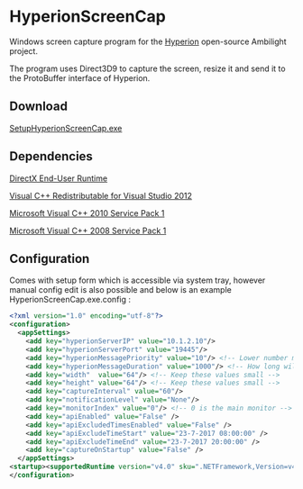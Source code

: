 # HyperionScreenCap

Windows screen capture program for the [Hyperion](https://github.com/tvdzwan/hyperion) open-source Ambilight project.

The program uses Direct3D9 to capture the screen, resize it and send it to the ProtoBuffer interface of Hyperion.

## Download
[SetupHyperionScreenCap.exe](https://github.com/hanselb/HyperionScreenCap/releases/download/v1.4/SetupHyperionScreenCap.exe)

## Dependencies

[DirectX End-User Runtime](https://www.microsoft.com/en-us/download/details.aspx?displaylang=en&id=35)

[Visual C++ Redistributable for Visual Studio 2012](https://www.microsoft.com/en-us/download/details.aspx?id=30679)

[Microsoft Visual C++ 2010 Service Pack 1](https://www.microsoft.com/en-us/download/details.aspx?id=26999)

[Microsoft Visual C++ 2008 Service Pack 1](https://www.microsoft.com/en-us/download/details.aspx?id=26368)


## Configuration

Comes with setup form which is accessible via system tray, however manual config edit is also possible and below is an example HyperionScreenCap.exe.config :

```xml
<?xml version="1.0" encoding="utf-8"?>
<configuration>
  <appSettings>
    <add key="hyperionServerIP" value="10.1.2.10"/>
    <add key="hyperionServerPort" value="19445"/>
    <add key="hyperionMessagePriority" value="10"/> <!-- Lower number means higher priority -->
    <add key="hyperionMessageDuration" value="1000"/> <!-- How long will each captured screenshot stay on LEDs -->
    <add key="width"  value="64"/> <!-- Keep these values small -->
    <add key="height" value="64"/> <!-- Keep these values small -->
    <add key="captureInterval" value="60"/>
    <add key="notificationLevel" value="None"/>
    <add key="monitorIndex" value="0"/> <!-- 0 is the main monitor -->
    <add key="apiEnabled" value="False" />
    <add key="apiExcludedTimesEnabled" value="False" />
    <add key="apiExcludeTimeStart" value="23-7-2017 08:00:00" />
    <add key="apiExcludeTimeEnd" value="23-7-2017 20:00:00" />
    <add key="captureOnStartup" value="False" />
  </appSettings>
<startup><supportedRuntime version="v4.0" sku=".NETFramework,Version=v4.0,Profile=Client"/></startup>
</configuration>
```
